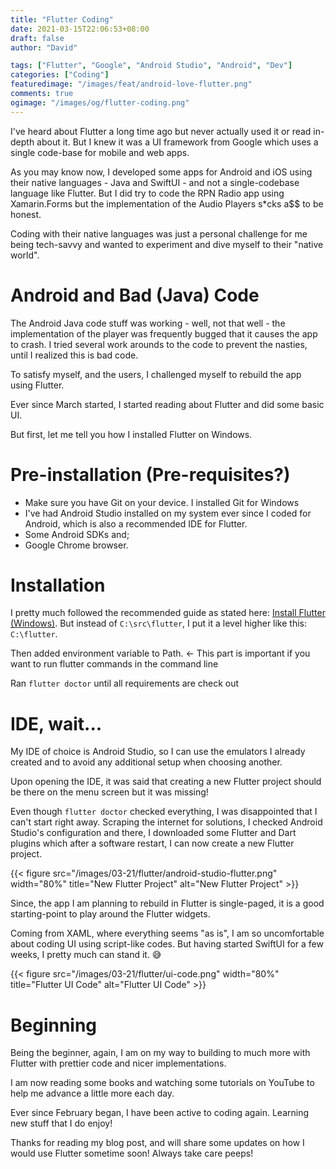 ```yaml
---
title: "Flutter Coding"
date: 2021-03-15T22:06:53+08:00
draft: false
author: "David"

tags: ["Flutter", "Google", "Android Studio", "Android", "Dev"]
categories: ["Coding"]
featuredimage: "/images/feat/android-love-flutter.png"
comments: true
ogimage: "/images/og/flutter-coding.png"
---
```


I've heard about Flutter a long time ago but never actually used it or read in-depth about it. But I knew it was a UI framework from Google which uses a single code-base for mobile and web apps.

As you may know now, I developed some apps for Android and iOS using their native languages - Java and SwiftUI - and not a single-codebase language like Flutter. But I did try to code the RPN Radio app using Xamarin.Forms but the implementation of the Audio Players s\*cks a$$ to be honest.

Coding with their native languages was just a personal challenge for me being tech-savvy and wanted to experiment and dive myself to their "native world".

# Android and Bad (Java) Code

The Android Java code stuff was working - well, not that well - the implementation of the player was frequently bugged that it causes the app to crash. I tried several work arounds to the code to prevent the nasties, until I realized this is bad code.

To satisfy myself, and the users, I challenged myself to rebuild the app using Flutter.

Ever since March started, I started reading about Flutter and did some basic UI.

But first, let me tell you how I installed Flutter on Windows.

# Pre-installation (Pre-requisites?)

- Make sure you have Git on your device. I installed Git for Windows
- I've had Android Studio installed on my system ever since I coded for Android, which is also a recommended IDE for Flutter.
- Some Android SDKs and;
- Google Chrome browser.

# Installation

I pretty much followed the recommended guide as stated here: [Install Flutter (Windows)](https://flutter.dev/docs/get-started/install/windows). But instead of `C:\src\flutter`, I put it a level higher like this: `C:\flutter`.

Then added environment variable to Path. <- This part is important if you want to run flutter commands in the command line

Ran `flutter doctor` until all requirements are check out

# IDE, wait...

My IDE of choice is Android Studio, so I can use the emulators I already created and to avoid any additional setup when choosing another.

Upon opening the IDE, it was said that creating a new Flutter project should be there on the menu screen but it was missing!

Even though `flutter doctor` checked everything, I was disappointed that I can't start right away. Scraping the internet for solutions, I checked Android Studio's configuration and there, I downloaded some Flutter and Dart plugins which after a software restart, I can now create a new Flutter project.

{{< figure src="/images/03-21/flutter/android-studio-flutter.png" width="80%" title="New Flutter Project" alt="New Flutter Project" >}}
<br/>

Since, the app I am planning to rebuild in Flutter is single-paged, it is a good starting-point to play around the Flutter widgets.

Coming from XAML, where everything seems "as is", I am so uncomfortable about coding UI using script-like codes. But having started SwiftUI for a few weeks, I pretty much can stand it. 😅

{{< figure src="/images/03-21/flutter/ui-code.png" width="80%" title="Flutter UI Code" alt="Flutter UI Code" >}}
<br/>

# Beginning

Being the beginner, again, I am on my way to building to much more with Flutter with prettier code and nicer implementations.

I am now reading some books and watching some tutorials on YouTube to help me advance a little more each day.

Ever since February began, I have been active to coding again. Learning new stuff that I do enjoy!

Thanks for reading my blog post, and will share some updates on how I would use Flutter sometime soon! Always take care peeps!
